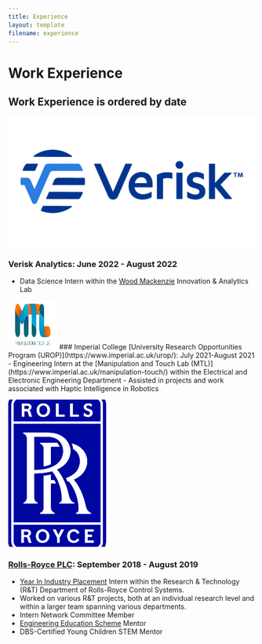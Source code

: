 ```yaml
---
title: Experience
layout: template
filename: experience
--- 
```


# Work Experience

## Work Experience is ordered by date

![Verisk Logo](/verisk-og-image.webp) 
### Verisk Analytics: June 2022 - August 2022
- Data Science Intern within the [Wood Mackenzie](https://www.woodmac.com/) Innovation & Analytics Lab

<img src="mtl-logo_ccexpress.jpeg" width="100" height="100">
### Imperial College [University Research Opportunities Program (UROP)](https://www.imperial.ac.uk/urop/): July 2021-August 2021
- Engineering Intern at the [Manipulation and Touch Lab (MTL)](https://www.imperial.ac.uk/manipulation-touch/) within the Electrical and Electronic Engineering Department
- Assisted in projects and work associated with Haptic Intelligence in Robotics

![RR Logo](/Rolls_royce_holdings_logo.png) 
### [Rolls-Royce PLC](https://www.rolls-royce.com/): September 2018 - August 2019
- [Year In Industry Placement](https://www.etrust.org.uk/placements) Intern within the Research & Technology (R&T) Department of Rolls-Royce Control Systems.
- Worked on various R&T projects, both at an individual research level and within a larger team spanning various departments.
- Intern Network Committee Member
- [Engineering Education Scheme](https://www.etrust.org.uk/projects-age-13-17) Mentor
- DBS-Certified Young Children STEM Mentor




